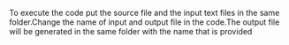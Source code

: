 To execute the code put the source file and the input text files in the same folder.Change the name of input and output file in the code.The output file will be generated in the same folder with the name that is provided
